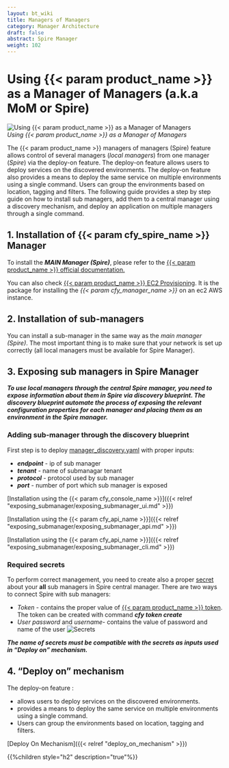 ```yaml
---
layout: bt_wiki
title: Managers of Managers
category: Manager Architecture
draft: false
abstract: Spire Manager
weight: 102
---
```


# Using {{< param product_name >}} as a Manager of Managers  (a.k.a  MoM or Spire)
![Using {{< param product_name >}} as a Manager of Managers](/images/mom/spire.png "Using {{< param product_name >}} as a Manager of Managers")  
*Using {{< param product_name >}} as a Manager of Managers*


The {{< param product_name >}} managers of managers (Spire) feature allows control of several managers (*local managers*) from one manager (*Spire*) via the deploy-on feature.
The deploy-on feature allows users to deploy services on the discovered environments.
The deploy-on feature also provides a means to deploy the same service on multiple environments using a single command. Users can group the environments based on location, tagging and filters.
The following guide provides a step by step guide on how to install sub managers, add them to a central manager using a discovery mechanism, and deploy an application on multiple managers through a single command.


## 1. Installation of {{< param cfy_spire_name >}} Manager

To install the ***MAIN Manager (Spire)***, please refer to the [{{< param product_name >}} official documentation.](https://docs.cloudify.co/latest/install_maintain/installation/installing-manager/)

You can also check [{{< param product_name >}} EC2 Provisioning](https://github.com/cloudify-community/cloudify-catalog/tree/6.4.0-build/cloudify_manager/ec2). It is the package for installing the *{{< param cfy_manager_name >}}* on an ec2 AWS instance.

## 2. Installation of sub-managers

You can install a sub-manager in the same way as the _main manager (Spire)_. The most important thing is to make sure that your network is set up correctly (all local managers must be available for Spire Manager).

## 3. Exposing sub managers in Spire Manager

***To use local managers through the central Spire manager, you need to expose information about them in Spire via discovery blueprint. The discovery blueprint automate the process of exposing the relevant configuration properties for each manager and placing them as an environment in the Spire manager.***


### Adding sub-manager through the discovery blueprint 
First step is to deploy [manager_discovery.yaml](https://github.com/cloudify-community/manager-of-managers/blob/main/submanager_discovery/manager_discovery.yaml) with proper inputs:
- ***endpoint*** - ip of sub manager 
- ***tenant*** - name of submanagar tenant
- ***protocol*** - protocol used by sub manager
- ***port*** - number of port which sub manager is exposed

[Installation using the {{< param cfy_console_name >}}]({{< relref "exposing_submanager/exposing_submanager_ui.md" >}})

[Installation using the {{< param cfy_api_name >}}]({{< relref "exposing_submanager/exposing_submanager_api.md" >}})

[Installation using the {{< param cfy_api_name >}}]({{< relref "exposing_submanager/exposing_submanager_cli.md" >}})


### Required secrets

To perform correct management, you need to create also a proper [secret](https://docs.cloudify.co/latest/cli/orch_cli/secrets/) about your **all** sub managers in Spire central manager. There are two ways to connect Spire with sub managers:
- _Token_ - contains the proper value of [{{< param product_name >}} token](https://docs.cloudify.co/latest/cli/orch_cli/tokens/). The token can be created with command ***cfy token create***
- _User password_ and _username_- contains the value of password and name of the user
![Secrets]( /images/mom/secrets.png )


***The name of secrets must be compatible with the secrets as inputs used in “Deploy on” mechanism.***

## 4. “Deploy on” mechanism

The deploy-on feature :

* allows users to deploy services on the discovered environments.
* provides a means to deploy the same service on multiple environments using a single command. 
* Users can group the environments based on location, tagging and filters.

[Deploy On Mechanism]({{< relref "deploy_on_mechanism" >}})

{{%children style="h2" description="true"%}}